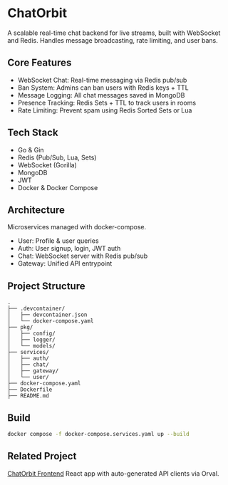 # ChatOrbit
A scalable real-time chat backend for live streams, built with WebSocket and Redis. Handles message broadcasting, rate limiting, and user bans.

## Core Features
- WebSocket Chat: Real-time messaging via Redis pub/sub
- Ban System: Admins can ban users with Redis keys + TTL
- Message Logging: All chat messages saved in MongoDB
- Presence Tracking: Redis Sets + TTL to track users in rooms
- Rate Limiting: Prevent spam using Redis Sorted Sets or Lua

## Tech Stack
- Go & Gin
- Redis (Pub/Sub, Lua, Sets)
- WebSocket (Gorilla)
- MongoDB
- JWT
- Docker & Docker Compose

## Architecture
Microservices managed with docker-compose.
- User: Profile & user queries
- Auth: User signup, login, JWT auth
- Chat: WebSocket server with Redis pub/sub
- Gateway: Unified API entrypoint

## Project Structure

```
.
├── .devcontainer/
│   ├── devcontainer.json
│   └── docker-compose.yaml
├── pkg/
│   ├── config/
│   ├── logger/
│   └── models/
├── services/
│   ├── auth/
│   ├── chat/
│   ├── gateway/
│   └── user/
├── docker-compose.yaml
├── Dockerfile
├── README.md
```

## Build
```bash
docker compose -f docker-compose.services.yaml up --build
```

## Related Project
[ChatOrbit Frontend](https://github.com/celesteyang/orbit-nexus-chat)
React app with auto-generated API clients via Orval.
